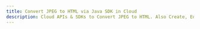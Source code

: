 ---title: Convert JPEG to HTML via Java SDK in Clouddescription: Cloud APIs & SDKs to Convert JPEG to HTML. Also Create, Edit & Render Microsoft Word & OpenOffice documents in the Cloud.---